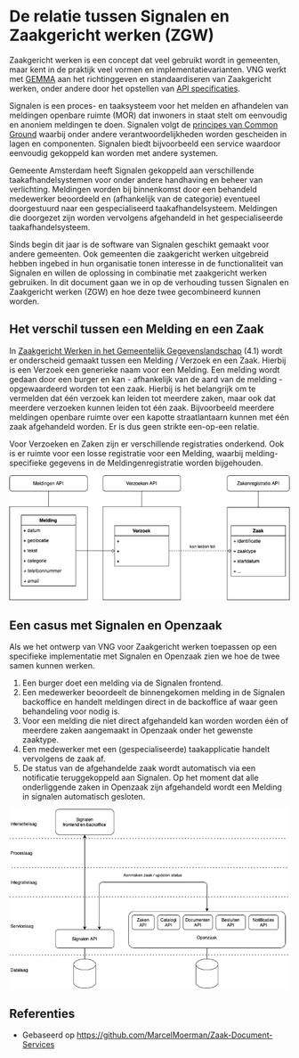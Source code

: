 # De relatie tussen Signalen en Zaakgericht werken (ZGW)

Zaakgericht werken is een concept dat veel gebruikt wordt in gemeenten, maar kent in de praktijk veel vormen en implementatievarianten. VNG werkt met [GEMMA](https://www.gemmaonline.nl/index.php/ZGW_in_GEMMA_2) aan het richtinggeven en standaardiseren van Zaakgericht werken, onder andere door het opstellen van [API specificaties](https://vng-realisatie.github.io/gemma-zaken/).

Signalen is een proces- en taaksysteem voor het melden en afhandelen van meldingen openbare ruimte (MOR) dat inwoners in staat stelt om eenvoudig en anoniem meldingen te doen. Signalen volgt de [principes van Common Ground](https://appstore.commonground.nl/20190130_-_Common_Ground_-_Realisatieprincipes.pdf) waarbij onder andere verantwoordelijkheden worden gescheiden in lagen en componenten. Signalen biedt bijvoorbeeld een service waardoor eenvoudig gekoppeld kan worden met andere systemen.

Gemeente Amsterdam heeft Signalen gekoppeld aan verschillende taakafhandelsystemen voor onder andere handhaving en beheer van verlichting. Meldingen worden bij binnenkomst door een behandeld medewerker beoordeeld en (afhankelijk van de categorie) eventueel doorgestuurd naar een gespecialiseerd taakafhandelsysteem. Meldingen die doorgezet zijn worden vervolgens afgehandeld in het gespecialiseerde taakafhandelsysteem.

Sinds begin dit jaar is de software van Signalen geschikt gemaakt voor andere gemeenten. Ook gemeenten die zaakgericht werken uitgebreid hebben ingebed in hun organisatie tonen interesse in de functionaliteit van Signalen en willen de oplossing in combinatie met zaakgericht werken gebruiken. In dit document gaan we in op de verhouding tussen Signalen en Zaakgericht werken (ZGW) en hoe deze twee gecombineerd kunnen worden.

## Het verschil tussen een Melding en een Zaak

In [Zaakgericht Werken in het Gemeentelijk Gegevenslandschap](https://www.gemmaonline.nl/images/gemmaonline/f/fa/20190206_-_Zaakgericht_werken_in_het_Gemeentelijk_Gegevenslandschap.pdf) (4.1) wordt er onderscheid gemaakt tussen een Melding / Verzoek en een Zaak. Hierbij is een Verzoek een generieke naam voor een Melding. Een melding wordt gedaan door een burger en kan - afhankelijk van de aard van de melding - opgewaardeerd worden tot een zaak. Hierbij is het belangrijk om te vermelden dat één verzoek kan leiden tot meerdere zaken, maar ook dat meerdere verzoeken kunnen leiden tot één zaak. Bijvoorbeeld meerdere meldingen openbare ruimte over een kapotte straatlantaarn kunnen met één zaak afgehandeld worden. Er is dus geen strikte een-op-een relatie.

Voor Verzoeken en Zaken zijn er verschillende registraties onderkend. Ook is er ruimte voor een losse registratie voor een Melding, waarbij melding-specifieke gegevens in de Meldingenregistratie worden bijgehouden.

![Schematische weergave van de verschillende registraties](./registraties.png)

## Een casus met Signalen en Openzaak

Als we het ontwerp van VNG voor Zaakgericht werken toepassen op een specifieke implementatie met Signalen en Openzaak zien we hoe de twee samen kunnen werken.

1. Een burger doet een melding via de Signalen frontend.
1. Een medewerker beoordeelt de binnengekomen melding in de Signalen backoffice en handelt meldingen direct in de backoffice af waar geen behandeling voor nodig is.
1. Voor een melding die niet direct afgehandeld kan worden worden één of meerdere zaken aangemaakt in Openzaak onder het gewenste zaaktype.
1. Een medewerker met een (gespecialiseerde) taakapplicatie handelt vervolgens de zaak af.
1. De status van de afgehandelde zaak wordt automatisch via een notificatie teruggekoppeld aan Signalen. Op het moment dat alle onderliggende zaken in Openzaak zijn afgehandeld wordt een Melding in signalen automatisch gesloten.

![Architectuur met Signalen en Openzaak](./architectuur.png)

## Referenties

- Gebaseerd op https://github.com/MarcelMoerman/Zaak-Document-Services

